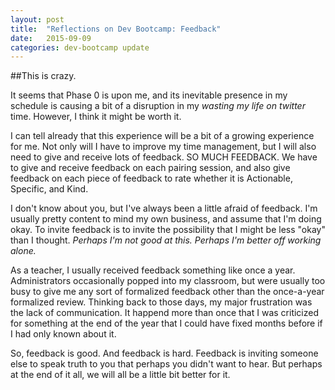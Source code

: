 ```yaml
---
layout: post
title:  "Reflections on Dev Bootcamp: Feedback"
date:   2015-09-09
categories: dev-bootcamp update
---
```

##This is crazy.

It seems that Phase 0 is upon me, and its inevitable presence in my schedule is causing a bit of a disruption in my *wasting my life on twitter* time.  However, I think it might be worth it.

I can tell already that this experience will be a bit of a growing experience for me.  Not only will I have to improve my time management, but I will also need to give and receive lots of feedback.  SO MUCH FEEDBACK.  We have to give and receive feedback on each pairing session, and also give feedback on each piece of feedback to rate whether it is Actionable, Specific, and Kind.

I don't know about you, but I've always been a little afraid of feedback.  I'm usually pretty content to mind my own business, and assume that I'm doing okay.  To invite feedback is to invite the possibility that I might be less "okay" than I thought.  *Perhaps I'm not good at this.  Perhaps I'm better off working alone.*

As a teacher, I usually received feedback something like once a year.  Administrators occasionally popped into my classroom, but were usually too busy to give me any sort of formalized feedback other than the once-a-year formalized review.  Thinking back to those days, my major frustration was the lack of communication.  It happend more than once that I was criticized for something at the end of the year that I could have fixed months before if I had only known about it.

So, feedback is good.  And feedback is hard.  Feedback is inviting someone else to speak truth to you that perhaps you didn't want to hear.  But perhaps at the end of it all, we will all be a little bit better for it.
